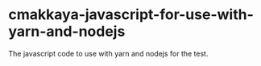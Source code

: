 # cmakkaya-javascript-for-use-with-yarn-and-nodejs
The javascript code to use with yarn and nodejs for the test.
